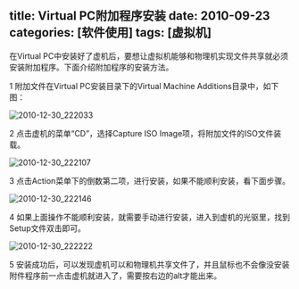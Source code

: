 title:  Virtual PC附加程序安装
date:  2010-09-23
categories: [软件使用]
tags:  [虚拟机]
---

在Virtual PC中安装好了虚机后，要想让虚拟机能够和物理机实现文件共享就必须安装附加程序。下面介绍附加程序的安装方法。
<!--more-->

1 附加文件在Virtual PC安装目录下的Virtual Machine Additions目录中，如下图：

![2010-12-30_222033](http://oec2003.qiniudn.com/2010-12-30_222033-1.gif)

2 点击虚机的菜单“CD”，选择Capture ISO Image项，将附加文件的ISO文件装载。

![2010-12-30_222107](http://oec2003.qiniudn.com/2010-12-30_222107.gif)

3 点击Action菜单下的倒数第二项，进行安装，如果不能顺利安装，看下面步骤。

![2010-12-30_222146](http://oec2003.qiniudn.com/2010-12-30_222146.gif)

4 如果上面操作不能顺利安装，就需要手动进行安装，进入到虚机的光驱里，找到Setup文件双击即可。

![2010-12-30_222222](http://oec2003.qiniudn.com/2010-12-30_222222.gif)

5 安装成功后，可以发现虚机可以和物理机共享文件了，并且鼠标也不会像没安装附件程序前一点击虚机就进入了，需要按右边的alt才能出来。


